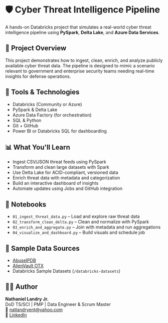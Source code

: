 # 🛡️ Cyber Threat Intelligence Pipeline

A hands-on Databricks project that simulates a real-world cyber threat intelligence pipeline using **PySpark**, **Delta Lake**, and **Azure Data Services**.

## 🚀 Project Overview
This project demonstrates how to ingest, clean, enrich, and analyze publicly available cyber threat data. The pipeline is designed to mimic a scenario relevant to government and enterprise security teams needing real-time insights for defense operations.

## 🧰 Tools & Technologies
- Databricks (Community or Azure)
- PySpark & Delta Lake
- Azure Data Factory (for orchestration)
- SQL & Python
- Git + GitHub
- Power BI or Databricks SQL for dashboarding

## 📊 What You'll Learn
- Ingest CSV/JSON threat feeds using PySpark
- Transform and clean large datasets with Spark
- Use Delta Lake for ACID-compliant, versioned data
- Enrich threat data with metadata and categorization
- Build an interactive dashboard of insights
- Automate updates using Jobs and GitHub integration

## 📂 Notebooks
- `01_ingest_threat_data.py` – Load and explore raw threat data
- `02_transform_clean_delta.py` – Clean and normalize with PySpark
- `03_enrich_and_aggregate.py` – Join with metadata and run aggregations
- `04_visualize_and_dashboard.py` – Build visuals and schedule job

## 📎 Sample Data Sources
- [AbuseIPDB](https://www.abuseipdb.com/)
- [AlienVault OTX](https://otx.alienvault.com/)
- Databricks Sample Datasets (`/databricks-datasets`)

## 👨‍💻 Author
**Nathaniel Landry Jr.**  
DoD TS/SCI | PMP | Data Engineer & Scrum Master  
📧 natlandryent@yahoo.com  
🔗 [LinkedIn](https://www.linkedin.com/in/natlandry)


